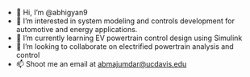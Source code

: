- 👋 Hi, I’m @abhigyan9
- 👀 I’m interested in system modeling and controls development for automotive and energy applications.
- 🌱 I’m currently learning EV powertrain control design using Simulink
- 💞️ I’m looking to collaborate on electrified powertrain analysis and control
- 📫 Shoot me an email at abmajumdar@ucdavis.edu

<!---
abhigyan9/abhigyan9 is a ✨ special ✨ repository because its `README.md` (this file) appears on your GitHub profile.
You can click the Preview link to take a look at your changes.
--->
